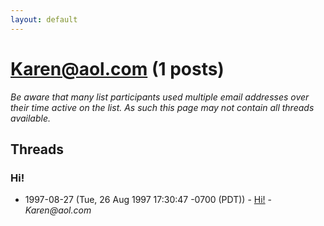 ```yaml
---
layout: default
---
```


# Karen@aol.com (1 posts)

_Be aware that many list participants used multiple email addresses over their time active on the list. As such this page may not contain all threads available._

## Threads

### Hi!
+ 1997-08-27 (Tue, 26 Aug 1997 17:30:47 -0700 (PDT)) - [Hi!](/archive/1997/08/e0b242859bf5448afc88bfe0a159d903b1ccc34f49a6f3ac4b2f6231a3917843) - _Karen@aol.com_

